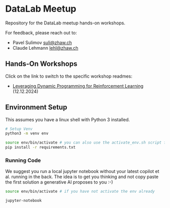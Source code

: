 # DataLab Meetup

Repository for the DataLab meetup hands-on workshops.

For feedback, please reach out to:
- Pavel Sulimov [suli@zhaw.ch](suli@zhaw.ch)
- Claude Lehmann [lehl@zhaw.ch](lehl@zhaw.ch)


## Hands-On Workshops

Click on the link to switch to the specific workshop readmes:

- [Leveraging Dynamic Programming for Reinforcement Learning](dynamic_programming_for_rl/README.md) (12.12.2024)


## Environment Setup

This assumes you have a linux shell with Python 3 installed.

```bash
# Setup Venv
python3 -m venv env

source env/bin/activate # you can also use the activate_env.sh script for this step
pip install -r requirements.txt
```

### Running Code

We suggest you run a local jupyter notebook without your latest copilot et al. running in the back. The idea is to get you thinking and not copy paste the first solution a generative AI proposes to you :-)

```bash
source env/bin/activate # if you have not activate the env already

jupyter-notebook
```
